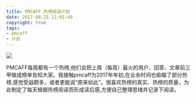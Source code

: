 ```yaml
---
title: PMCAFF 热榜阅读计划
date: 2017-08-25 11:01:49
copyright: true
tags:
- pmcaff 
- 计划 
---
```


![](http://ov4nwwjdl.bkt.clouddn.com/17-8-25/17809462.jpg)

PMCAFF每周都有一个热榜,他们会把上周（每周）最火的用户、回答、文章前三甲做成榜单告知大家。我接触pmcaff为2017年年初,在业余时间也偷瞄了部分热榜,感觉受益颇多，或者更能说“原来如此”。很喜欢热榜的真实、热榜的质量，为此制定了每天根据热榜阅读而形成读后感,方便自己整理思绪并记录下阅读。
<!--more-->


